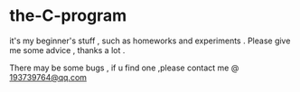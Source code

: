 # the-C-program
it's my beginner's stuff , such as homeworks and experiments .
Please give me some advice , thanks a lot .

There may be some bugs , if u find one ,please contact me @ 193739764@qq.com
